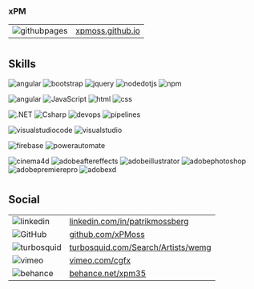 
### xPM
|  |  |
|---|---|
| ![githubpages](https://img.shields.io/badge/githubpages-222222?style=for-the-badge&logo=githubpages&logoColor=white") | [xpmoss.github.io](<https://xpmoss.github.io>) |
#

## Skills
![angular](https://img.shields.io/badge/Angular-de002d?style=for-the-badge&logo=Angular&logoColor=white)
![bootstrap](https://img.shields.io/badge/bootstrap-7952B3?style=for-the-badge&logo=bootstrap&logoColor=white)
![jquery](https://img.shields.io/badge/jquery-0769AD?style=for-the-badge&logo=jquery&logoColor=white&Link=https://example.com)
![nodedotjs](https://img.shields.io/badge/node.js-339933?style=for-the-badge&logo=nodedotjs&logoColor=white)
![npm](https://img.shields.io/badge/npm-CB3837?style=for-the-badge&logo=npm&logoColor=white)

![angular](https://img.shields.io/badge/Typescript-3178C6?style=for-the-badge&logo=typescript&logoColor=black)
![JavaScript](https://img.shields.io/badge/JavaScript-F7DF1E?style=for-the-badge&logo=JavaScript&logoColor=black)
![html](https://img.shields.io/badge/html-E34F26?style=for-the-badge&logo=Html5&logoColor=white)
![css](https://img.shields.io/badge/css-1572B6?style=for-the-badge&logo=Css3&logoColor=white)

![.NET](https://img.shields.io/badge/.NET-512BD4?style=for-the-badge&logo=.NET&logoColor=white)
![Csharp](https://img.shields.io/badge/Csharp-512BD4?style=for-the-badge&logo=Csharp&logoColor=white)
![devops](https://img.shields.io/badge/DevOps-0078D7?style=for-the-badge&logo=azuredevops&logoColor=white)
![pipelines](https://img.shields.io/badge/Pipelines-2560E0?style=for-the-badge&logo=azurepipelines&logoColor=white)

![visualstudiocode](https://img.shields.io/badge/Visual_studio_code-007ACC?style=for-the-badge&logo=visualstudiocode&logoColor=white)
![visualstudio](https://img.shields.io/badge/visual_studio-5C2D91?style=for-the-badge&logo=visualstudio&logoColor=white)

![firebase](https://img.shields.io/badge/firebase-FFCA28?style=for-the-badge&logo=firebase&logoColor=white)
![powerautomate](https://img.shields.io/badge/power_automate-0066FF?style=for-the-badge&logo=powerautomate&logoColor=white)

![cinema4d](https://img.shields.io/badge/Cinema_4D-011A6A?style=for-the-badge&logo=cinema4d&logoColor=white)
![adobeaftereffects](https://img.shields.io/badge/After_Effects-9999FF?style=for-the-badge&logo=adobeaftereffects&logoColor=white)
![adobeillustrator](https://img.shields.io/badge/Adobe_Illustrator-FF9A00?style=for-the-badge&logo=adobeillustrator&logoColor=white)
![adobephotoshop](https://img.shields.io/badge/Adobe_Photoshop-31A8FF?style=for-the-badge&logo=adobephotoshop&logoColor=white)
![adobepremierepro](https://img.shields.io/badge/Adobe_Premiere_Pro-9999FF?style=for-the-badge&logo=adobepremierepro&logoColor=white)
![adobexd](https://img.shields.io/badge/Adobe_XD-FF61F6?style=for-the-badge&logo=adobexd&logoColor=white)
#

## Social
|  |  |
|---|---|
| ![linkedin](https://img.shields.io/badge/LinkedIn-0A66C2?style=for-the-badge&logo=LinkedIn&logoColor=white) |[linkedin.com/in/patrikmossberg](<https://www.linkedin.com/in/patrikmossberg>) |
| ![GitHub](https://img.shields.io/badge/GitHub-000000?style=for-the-badge&logo=GitHub&logoColor=white&link=https://github.com/xPMoss") |[github.com/xPMoss](<https://github.com/xPMoss>) |
| ![turbosquid](https://img.shields.io/badge/turbosquid-FF8135?style=for-the-badge&logo=turbosquid&logoColor=white) |[turbosquid.com/Search/Artists/wemg](<https://www.turbosquid.com/Search/Artists/wemg?referral=wemg>) |
| ![vimeo](https://img.shields.io/badge/Vimeo-1AB7EA?style=for-the-badge&logo=vimeo&logoColor=white) |[vimeo.com/cgfx](<https://vimeo.com/cgfx>) |
| ![behance](https://img.shields.io/badge/behance-1769FF?style=for-the-badge&logo=behance&logoColor=white) |[behance.net/xpm35](<https://www.behance.net/xpm35>) |

<!-- This content will not appear in the rendered Markdown -->
